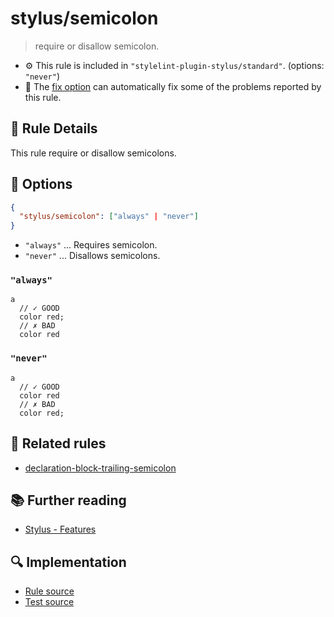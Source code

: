 # stylus/semicolon

> require or disallow semicolon.

- :gear: This rule is included in `"stylelint-plugin-stylus/standard"`. (options: `"never"`)
- :wrench: The [fix option](https://stylelint.io/user-guide/usage/options#fix) can automatically fix some of the problems reported by this rule.

## :book: Rule Details

This rule require or disallow semicolons.

## :wrench: Options

```json
{
  "stylus/semicolon": ["always" | "never"]
}
```

- `"always"` ... Requires semicolon.
- `"never"` ... Disallows semicolons.

### `"always"`

<stylelint-code-block fix :rules="{ 'stylus/semicolon': 'always' }">

```styl
a
  // ✓ GOOD
  color red;
  // ✗ BAD
  color red
```

</stylelint-code-block>

### `"never"`

<stylelint-code-block fix :rules="{ 'stylus/semicolon': 'never' }">

```styl
a
  // ✓ GOOD
  color red
  // ✗ BAD
  color red;
```

</stylelint-code-block>

## :couple: Related rules

- [declaration-block-trailing-semicolon]

## :books: Further reading

- [Stylus - Features]

[declaration-block-trailing-semicolon]: https://stylelint.io/user-guide/rules/declaration-block-trailing-semicolon
[Stylus - Features]: https://stylus-lang.com/#features

## :mag: Implementation

- [Rule source](https://github.com/stylus/stylelint-stylus/blob/main/lib/rules/semicolon.js)
- [Test source](https://github.com/stylus/stylelint-stylus/blob/main/tests/lib/rules/semicolon.js)
